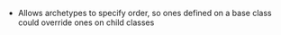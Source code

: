 - Allows archetypes to specify order, so ones defined on a base class could override ones on child classes 
